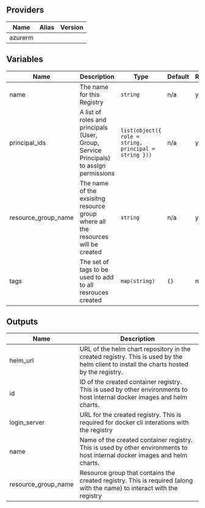 ## Providers

| Name | Alias | Version |
|------|-------|---------|
| azurerm |  |  |

## Variables

| Name | Description | Type | Default | Required |
|------|-------------|------|---------|----------|
|name | The name for this Registry | `string` | n/a | yes|
|principal_ids | A list of roles and principals (User, Group, Service Principals) to assign permissions | `list(object({ role = string, principal = string }))` | n/a | yes|
|resource_group_name | The name of the exsisitng resource group where all the resources will be created | `string` | n/a | yes|
|tags | The set of tags to be used to add to all resrouces created | `map(string)` | `{}` | no|
## Outputs

| Name | Description |
|------|-------------|
| helm\_url | URL of the helm chart repository in the created registry. This is used by the helm client to install the charts hosted by the registry. |
| id | ID of the created container registry. This is used by other environments to host internal docker images and helm charts. |
| login\_server | URL for the created registry. This is required for docker cli interations with the registry |
| name | Name of the created container registry. This is used by other environments to host internal docker images and helm charts. |
| resource\_group\_name | Resource group that contains the created registry. This is required (along with the name) to interact with the registry |

